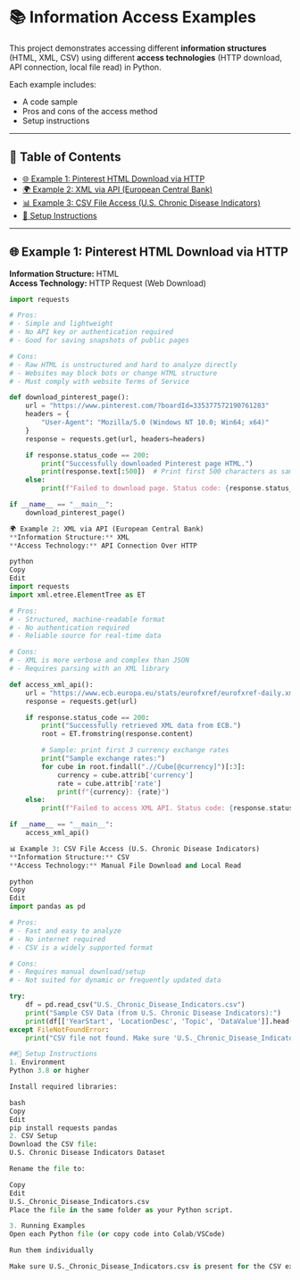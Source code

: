 # 📚 Information Access Examples

This project demonstrates accessing different **information structures** (HTML, XML, CSV) using different **access technologies** (HTTP download, API connection, local file read) in Python.

Each example includes:
- A code sample
- Pros and cons of the access method
- Setup instructions

---

## 📖 Table of Contents
- [🌐 Example 1: Pinterest HTML Download via HTTP](#-example-1-pinterest-html-download-via-http)
- [🌍 Example 2: XML via API (European Central Bank)](#-example-2-xml-via-api-european-central-bank)
- [📊 Example 3: CSV File Access (U.S. Chronic Disease Indicators)](#-example-3-csv-file-access-us-chronic-disease-indicators)
- [🚀 Setup Instructions](#-setup-instructions)

---

## 🌐 Example 1: Pinterest HTML Download via HTTP
**Information Structure:** HTML  
**Access Technology:** HTTP Request (Web Download)

```python
import requests

# Pros:
# - Simple and lightweight
# - No API key or authentication required
# - Good for saving snapshots of public pages

# Cons:
# - Raw HTML is unstructured and hard to analyze directly
# - Websites may block bots or change HTML structure
# - Must comply with website Terms of Service

def download_pinterest_page():
    url = "https://www.pinterest.com/?boardId=335377572190761283"
    headers = {
        "User-Agent": "Mozilla/5.0 (Windows NT 10.0; Win64; x64)"
    }
    response = requests.get(url, headers=headers)

    if response.status_code == 200:
        print("Successfully downloaded Pinterest page HTML.")
        print(response.text[:500])  # Print first 500 characters as sample
    else:
        print(f"Failed to download page. Status code: {response.status_code}")

if __name__ == "__main__":
    download_pinterest_page()

🌍 Example 2: XML via API (European Central Bank)
**Information Structure:** XML
**Access Technology:** API Connection Over HTTP

python
Copy
Edit
import requests
import xml.etree.ElementTree as ET

# Pros:
# - Structured, machine-readable format
# - No authentication required
# - Reliable source for real-time data

# Cons:
# - XML is more verbose and complex than JSON
# - Requires parsing with an XML library

def access_xml_api():
    url = "https://www.ecb.europa.eu/stats/eurofxref/eurofxref-daily.xml"
    response = requests.get(url)

    if response.status_code == 200:
        print("Successfully retrieved XML data from ECB.")
        root = ET.fromstring(response.content)

        # Sample: print first 3 currency exchange rates
        print("Sample exchange rates:")
        for cube in root.findall(".//Cube[@currency]")[:3]:
            currency = cube.attrib['currency']
            rate = cube.attrib['rate']
            print(f"{currency}: {rate}")
    else:
        print(f"Failed to access XML API. Status code: {response.status_code}")

if __name__ == "__main__":
    access_xml_api()

📊 Example 3: CSV File Access (U.S. Chronic Disease Indicators)
**Information Structure:** CSV
**Access Technology:** Manual File Download and Local Read

python
Copy
Edit
import pandas as pd

# Pros:
# - Fast and easy to analyze
# - No internet required
# - CSV is a widely supported format

# Cons:
# - Requires manual download/setup
# - Not suited for dynamic or frequently updated data

try:
    df = pd.read_csv("U.S._Chronic_Disease_Indicators.csv")
    print("Sample CSV Data (from U.S. Chronic Disease Indicators):")
    print(df[['YearStart', 'LocationDesc', 'Topic', 'DataValue']].head())
except FileNotFoundError:
    print("CSV file not found. Make sure 'U.S._Chronic_Disease_Indicators.csv' is in the directory.")

##🚀 Setup Instructions
1. Environment
Python 3.8 or higher

Install required libraries:

bash
Copy
Edit
pip install requests pandas
2. CSV Setup
Download the CSV file:
U.S. Chronic Disease Indicators Dataset

Rename the file to:

Copy
Edit
U.S._Chronic_Disease_Indicators.csv
Place the file in the same folder as your Python script.

3. Running Examples
Open each Python file (or copy code into Colab/VSCode)

Run them individually

Make sure U.S._Chronic_Disease_Indicators.csv is present for the CSV example
